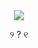 <div align="center">
<image src="https://github.com/user-attachments/assets/e1a8961b-728e-4c52-91f9-ae6dfd15bfa8">
</p>

୨‎‎‎‎‎‎‎‎‎‎‎‎‎‎‎‎ ‎‎‎‎‎‎‎‎‎‎‎‎‎‎? ୧‎‎‎‎‎‎‎‎‎‎‎‎‎‎‎‎   

